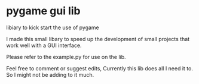 # pygame gui lib
 libiary to kick start the use of pygame

I made this small libary to speed up the development of small projects that work well with a GUI interface.

Please refer to the example.py for use on the lib.

Feel free to comment or suggest edits, Currently this lib does all I need it to.
So I might not be adding to it much.
